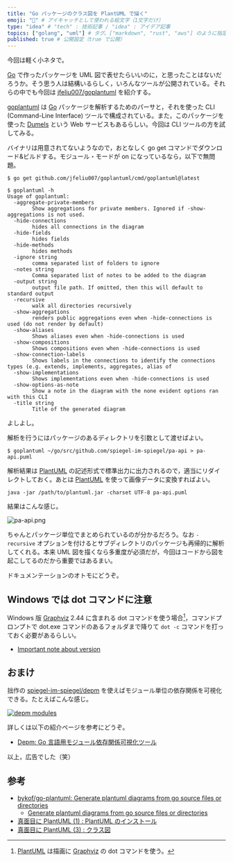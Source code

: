 ```yaml
---
title: "Go パッケージのクラス図を PlantUML で描く"
emoji: "💮" # アイキャッチとして使われる絵文字（1文字だけ）
type: "idea" # "tech" : 技術記事 / "idea" : アイデア記事
topics: ["golang", "uml"] # タグ。["markdown", "rust", "aws"] のように指定する
published: true # 公開設定（true で公開）
---
```


今回は軽く小ネタで。

[Go] で作ったパッケージを UML 図で表せたらいいのに，と思ったことはないだろうか。そう思う人は結構いるらしく，いろんなツールが公開されている。それらの中でも今回は [jfeliu007/goplantuml][goplantuml] を紹介する。

[goplantuml] は [Go] パッケージを解析するためのパーサと，それを使った CLI (Command-Line Interface) ツールで構成されている。また，このパッケージを使った [Dumels] という Web サービスもあるらしい。今回は CLI ツールの方を試してみる。

バイナリは用意されてないようなので，おとなしく go get コマンドでダウンロード&ビルドする。モジュール・モードが on になっているなら，以下で無問題。

```
$ go get github.com/jfeliu007/goplantuml/cmd/goplantuml@latest

$ goplantuml -h
Usage of goplantuml:
  -aggregate-private-members
    	Show aggregations for private members. Ignored if -show-aggregations is not used.
  -hide-connections
    	hides all connections in the diagram
  -hide-fields
    	hides fields
  -hide-methods
    	hides methods
  -ignore string
    	comma separated list of folders to ignore
  -notes string
    	Comma separated list of notes to be added to the diagram
  -output string
    	output file path. If omitted, then this will default to standard output
  -recursive
    	walk all directories recursively
  -show-aggregations
    	renders public aggregations even when -hide-connections is used (do not render by default)
  -show-aliases
    	Shows aliases even when -hide-connections is used
  -show-compositions
    	Shows compositions even when -hide-connections is used
  -show-connection-labels
    	Shows labels in the connections to identify the connections types (e.g. extends, implements, aggregates, alias of
  -show-implementations
    	Shows implementations even when -hide-connections is used
  -show-options-as-note
    	Show a note in the diagram with the none evident options ran with this CLI
  -title string
    	Title of the generated diagram
```

よしよし。

解析を行うにはパッケージのあるディレクトリを引数として渡せばよい。

```
$ goplantuml ~/go/src/github.com/spiegel-im-spiegel/pa-api > pa-api.puml
```

解析結果は [PlantUML] の記述形式で標準出力に出力されるので，適当にリダイレクトしておく。あとは [PlantUML] を使って画像データに変換すればよい。

```
java -jar /path/to/plantuml.jar -charset UTF-8 pa-api.puml
```

結果はこんな感じ。

![pa-api.png](https://storage.googleapis.com/zenn-user-upload/lg1kawxhh6ebocxb4sqbfudxk7up)

ちゃんとパッケージ単位でまとめられているのが分かるだろう。なお `-recursive` オプションを付けるとサブディレクトリのパッケージも再帰的に解析してくれる。本来 UML 図を描くなら多重度が必須だが，今回はコードから図を起こしてるのだから重要ではあるまい。

ドキュメンテーションのオトモにどうぞ。

## Windows では dot コマンドに注意

Windows 版 [Graphviz] 2.44 に含まれる dot コマンドを使う場合[^dot1]，コマンドプロンプトで dot.exe コマンドのあるフォルダまで降りて `dot -c` コマンドを打っておく必要があるらしい。

[^dot1]: [PlantUML] は描画に [Graphviz] の dot コマンドを使う。

- [Important note about version](https://plantuml.com/ja/graphviz-dot)

## おまけ

拙作の [spiegel-im-spiegel/depm][depm] を使えばモジュール単位の依存関係を可視化できる。たとえばこんな感じ。

[![depm modules](https://text.baldanders.info/release/dependency-graph-for-golang-modules/output3.png)](https://text.baldanders.info/release/dependency-graph-for-golang-modules/output3.png)

詳しくは以下の紹介ページを参考にどうぞ。

- [Depm: Go 言語用モジュール依存関係可視化ツール](https://text.baldanders.info/release/dependency-graph-for-golang-modules/)

以上，広告でした（笑）

## 参考

- [bykof/go-plantuml: Generate plantuml diagrams from go source files or directories](https://github.com/bykof/go-plantuml)
    - [Generate plantuml diagrams from go source files or directories](https://golangexample.com/generate-plantuml-diagrams-from-go-source-files-or-directories/)
- [真面目に PlantUML (1) : PlantUML のインストール](https://text.baldanders.info/remark/2018/12/plantuml-1/)
- [真面目に PlantUML (3) : クラス図](https://text.baldanders.info/remark/2018/12/plantuml-3-class-diagrams/)

[Go]: https://golang.org/ "The Go Programming Language"
[goplantuml]: https://github.com/jfeliu007/goplantuml "jfeliu007/goplantuml: PlantUML Class Diagram Generator for golang projects"
[Dumels]: https://www.dumels.com/ "Dumels"
[PlantUML]: https://plantuml.com/ "Open-source tool that uses simple textual descriptions to draw beautiful UML diagrams."
[Graphviz]: https://www.graphviz.org/ "Graphviz - Graph Visualization Software"
[depm]: https://github.com/spiegel-im-spiegel/depm "spiegel-im-spiegel/depm: Visualize depndency packages and modules"
<!-- eof -->
